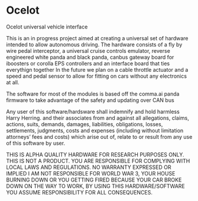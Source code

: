 # Ocelot
Ocelot universal vehicle interface

This is an in progress project aimed at creating a universal set of hardware intended to allow autonomous driving.
The hardware consists of a fly by wire pedal interceptor, a universal cruise controls emulator, reverse engineered white panda and black panda, canbus gateway board for iboosters or corolla EPS controllers and an interface board that ties everythign together
In the future we plan on a cable throttle actuator and a speed and pedal sensor to allow for fitting on cars without any electronics at all.

The software for most of the modules is based off the comma.ai panda firmware to take advantage of the safety and updating over CAN bus

Any user of this software/hardsware shall indemnify and hold harmless Harry Herring. and their associates from and against all allegations, claims, actions, suits, demands, damages, liabilities, obligations, losses, settlements, judgments, costs and expenses (including without limitation attorneys’ fees and costs) which arise out of, relate to or result from any use of this software by user.

THIS IS ALPHA QUALITY HARDWARE FOR RESEARCH PURPOSES ONLY. THIS IS NOT A PRODUCT. YOU ARE RESPONSIBLE FOR COMPLYING WITH LOCAL LAWS AND REGULATIONS. NO WARRANTY EXPRESSED OR IMPLIED
I AM NOT RESPONSIBLE FOR WORLD WAR 3, YOUR HOUSE BURNING DOWN OR YOU GETTING FIRED BECAUSE YOUR CAR BROKE DOWN ON THE WAY TO WORK, BY USING THIS HARDWARE/SOFTWARE YOU ASSUME RESPONSIBILITY FOR ALL CONSEQUENCES.
